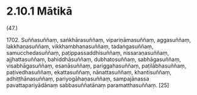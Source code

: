 # 2.10.1 Mātikā

(47.)

1702\. Suññasuññaṃ, saṅkhārasuññaṃ, vipariṇāmasuññaṃ, aggasuññaṃ, lakkhaṇasuññaṃ, vikkhambhanasuññaṃ, tadaṅgasuññaṃ, samucchedasuññaṃ, paṭippassaddhisuññaṃ, nissaraṇasuññaṃ, ajjhattasuññaṃ, bahiddhāsuññaṃ, dubhatosuññaṃ, sabhāgasuññaṃ, visabhāgasuññaṃ, esanāsuññaṃ, pariggahasuññaṃ, paṭilābhasuññaṃ, paṭivedhasuññaṃ, ekattasuññaṃ, nānattasuññaṃ, khantisuññaṃ, adhiṭṭhānasuññaṃ, pariyogāhaṇasuññaṃ, sampajānassa pavattapariyādānaṃ sabbasuññatānaṃ paramatthasuññaṃ. [25]
